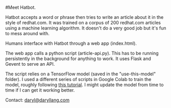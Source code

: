 #Meet Hatbot.

Hatbot accepts a word or phrase then tries to write an article about it in the style of redhat.com. It was trained on a corpus of 200 redhat.com articles using a machine learning algorithm. It doesn't do a very good job but it's fun to mess around with.

Humans interface with Hatbot through a web app (index.html).

The web app calls a python script (article-api.py). This has to be running persistently in the background for anything to work. It uses Flask and Gevent to serve an API.

The script relies on a TensorFlow model (saved in the "use-this-model" folder). I used a different series of scripts in Google Colab to train the model, roughly following [this tutorial](https://www.tensorflow.org/tutorials/text/text_generation). I might update the model from time to time if I can get it working better.

Contact: daryl@daryllang.com
